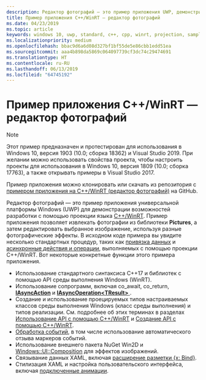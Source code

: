 ```yaml
---
description: Редактор фотографий — это пример приложения UWP, демонстрирующего возможности разработки с помощью проекции языка C++/WinRT. Пример приложения позволяет извлекать фотографии из библиотеки изображений, а затем редактировать выбранное изображение, используя разные фотоэффекты.
title: Пример приложения C++/WinRT — редактор фотографий
ms.date: 04/23/2019
ms.topic: article
keywords: windows 10, uwp, standard, c++, cpp, winrt, projection, sample, application, photo, editor
ms.localizationpriority: medium
ms.openlocfilehash: bbac9d6a6d08d327bf1bf55de5e86cbb1edd51ea
ms.sourcegitcommit: aaa4b898da5869c064097739cf3dc74c29474691
ms.translationtype: HT
ms.contentlocale: ru-RU
ms.lasthandoff: 06/13/2019
ms.locfileid: "64745192"
---
```

# <a name="photo-editor-cwinrt-sample-application"></a>Пример приложения C++/WinRT — редактор фотографий

> [!NOTE]
> Этот пример предназначен и протестирован для использования в Windows 10, версия 1903 (10.0; сборка 18362) и Visual Studio 2019. При желании можно использовать свойства проекта, чтобы настроить проекты для использования в Windows 10, версия 1809 (10.0; сборка 17763), а также открывать примеры в Visual Studio 2017.

Пример приложения можно клонировать или скачать из репозитория с [примером приложения на C++/WinRT (редактор фотографий)](https://github.com/Microsoft/Windows-appsample-photo-editor) на GitHub.

Редактор фотографий — это пример приложения универсальной платформы Windows (UWP) для демонстрации возможностей разработки с помощью проекции языка [C++/WinRT](intro-to-using-cpp-with-winrt.md). Пример приложения позволяет извлекать фотографии из библиотеки **Pictures**, а затем редактировать выбранное изображение, используя разные фотографические эффекты. В исходном коде примера вы увидите несколько стандартных процедур, таких как [привязка данных](binding-property.md) и [асинхронные действия и операции](concurrency.md), выполняемых с помощью проекции C++/WinRT. Вот некоторые конкретные функции этого примера приложения.

- Использование стандартного синтаксиса C++17 и библиотек с помощью API среды выполнения Windows (WinRT).
- Использование сопрограмм, включая co_await, co_return, [**IAsyncAction**](/uwp/api/windows.foundation.iasyncaction) и [**IAsyncOperation&lt;TResult&gt;** ](/uwp/api/windows.foundation.iasyncoperation_tresult_).
- Создание и использование проецируемых типов настраиваемых классов среды выполнения Windows (класс среды выполнения) и типов реализации. См. подробнее об этих терминах в разделах [Использование API с помощью C++/WinRT](consume-apis.md) и [Создание API с помощью C++/WinRT](author-apis.md).
- [Обработка событий](handle-events.md), в том числе использование автоматического отзыва маркеров событий.
- Использование внешнего пакета NuGet Win2D и [Windows::UI::Composition](/uwp/api/windows.ui.composition) для эффектов изображений.
- Связывание данных XAML, включая [расширение разметки {x: Bind}](https://docs.microsoft.com/windows/uwp/xaml-platform/x-bind-markup-extension).
- Стилизация XAML и настройка пользовательского интерфейса, включая [подключенные анимации](../design/motion/connected-animation.md).
